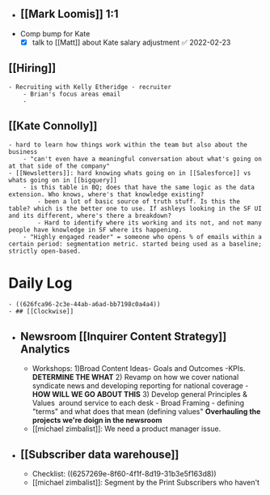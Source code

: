- ## [[Mark Loomis]] 1:1
- Comp bump for Kate
	- [x] talk to [[Matt]] about Kate salary adjustment ✅ 2022-02-23
## [[Hiring]]
	- Recruiting with Kelly Etheridge - recruiter
		- Brian's focus areas email
		-
## [[Kate Connolly]]
	- hard to learn how things work within the team but also about the business
		- "can't even have a meaningful conversation about what's going on at that side of the company"
	- [[Newsletters]]: hard knowing whats going on in [[Salesforce]] vs whats going on in [[bigquery]]
		- is this table in BQ; does that have the same logic as the data extension. Who knows, where's that knowledge existing?
			- been a lot of basic source of truth stuff. Is this the table? which is the better one to use. If ashleys looking in the SF UI and its different, where's there a breakdown?
			- Hard to identify where its working and its not, and not many people have knowledge in SF where its happening.
		- "Highly engaged reader" = someone who opens % of emails within a certain period: segmentation metric. started being used as a baseline; strictly open-based.
# Daily Log
	- ((626fca96-2c3e-44ab-a6ad-bb7198c0a4a4))
	- ## [[Clockwise]]
- ## Newsroom [[Inquirer Content Strategy]] Analytics
	- Workshops:
	  1)Broad Content Ideas- Goals and Outcomes -KPIs. **DETERMINE THE WHAT**
	  2) Revamp on how we cover national syndicate news and developing reporting for national coverage -  **HOW WILL WE GO ABOUT THIS**
	  3) Develop general Principles & Values  around service to each desk - Broad Framing - defining "terms" and what does that mean (defining values" **Overhauling the projects we're doign in the newsroom**
	- [[michael zimbalist]]: We need a product manager issue.
- ## [[Subscriber data warehouse]]
	- Checklist: ((6257269e-8f60-4f1f-8d19-31b3e5f163d8))
	- [[michael zimbalist]]: Segment by the Print Subscribers who haven't
